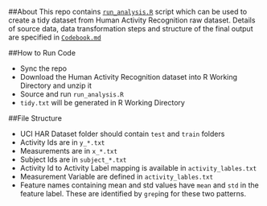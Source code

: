##About
This repo contains [<code>run_analysis.R</code>](https://github.com/dnyanraj/datasciencecoursera/blob/master/UCI-HAR-Dataset-Analysis/run_analysis.R) script which can be used to create a tidy dataset from Human Activity Recognition raw dataset. Details of source data, data transformation steps and structure of the final output are specified in [<code>Codebook.md</code>](https://github.com/dnyanraj/datasciencecoursera/blob/master/UCI-HAR-Dataset-Analysis/Codebook.md)

##How to Run Code
- Sync the repo
- Download the Human Activity Recognition dataset into R Working Directory and unzip it
- Source and run <code>run_analysis.R</code>
- <code>tidy.txt</code> will be generated in R Working Directory

##File Structure
- UCI HAR Dataset folder should contain <code>test</code> and <code>train</code> folders
- Activity Ids are in <code>y_*.txt</code>
- Measurements are in <code>x_*.txt</code>
- Subject Ids are in <code>subject_*.txt</code>
- Activity Id to Activity Label mapping is available in <code>activity_lables.txt</code>
- Measurement Variable are defined in <code>activity_lables.txt</code>
- Feature names containing mean and std values have <code>mean</code> and <code>std</code> in the feature label. These are identified by <code>grep</code>ing for these two patterns.

